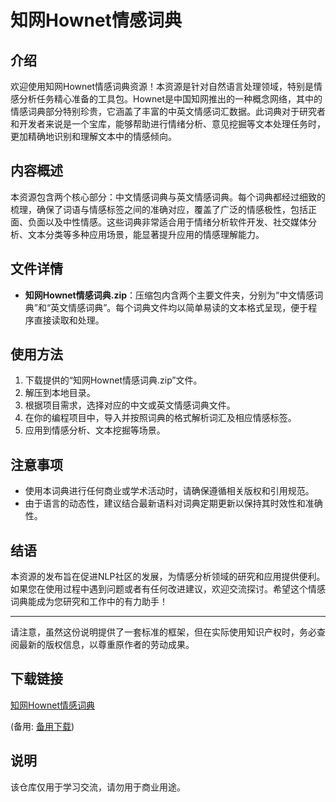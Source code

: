 # 知网Hownet情感词典

## 介绍

欢迎使用知网Hownet情感词典资源！本资源是针对自然语言处理领域，特别是情感分析任务精心准备的工具包。Hownet是中国知网推出的一种概念网络，其中的情感词典部分特别珍贵，它涵盖了丰富的中英文情感词汇数据。此词典对于研究者和开发者来说是一个宝库，能够帮助进行情绪分析、意见挖掘等文本处理任务时，更加精确地识别和理解文本中的情感倾向。

## 内容概述

本资源包含两个核心部分：中文情感词典与英文情感词典。每个词典都经过细致的梳理，确保了词语与情感标签之间的准确对应，覆盖了广泛的情感极性，包括正面、负面以及中性情感。这些词典非常适合用于情绪分析软件开发、社交媒体分析、文本分类等多种应用场景，能显著提升应用的情感理解能力。

## 文件详情

- **知网Hownet情感词典.zip**：压缩包内含两个主要文件夹，分别为“中文情感词典”和“英文情感词典”。每个词典文件均以简单易读的文本格式呈现，便于程序直接读取和处理。

## 使用方法

1. 下载提供的“知网Hownet情感词典.zip”文件。
2. 解压到本地目录。
3. 根据项目需求，选择对应的中文或英文情感词典文件。
4. 在你的编程项目中，导入并按照词典的格式解析词汇及相应情感标签。
5. 应用到情感分析、文本挖掘等场景。

## 注意事项

- 使用本词典进行任何商业或学术活动时，请确保遵循相关版权和引用规范。
- 由于语言的动态性，建议结合最新语料对词典定期更新以保持其时效性和准确性。

## 结语

本资源的发布旨在促进NLP社区的发展，为情感分析领域的研究和应用提供便利。如果您在使用过程中遇到问题或者有任何改进建议，欢迎交流探讨。希望这个情感词典能成为您研究和工作中的有力助手！

---

请注意，虽然这份说明提供了一套标准的框架，但在实际使用知识产权时，务必查阅最新的版权信息，以尊重原作者的劳动成果。

## 下载链接
[知网Hownet情感词典](https://pan.quark.cn/s/cf79e85779f5) 

(备用: [备用下载](https://pan.baidu.com/s/1sC3kh6pEmfhXRKJG83-Wyw?pwd=1234))

## 说明

该仓库仅用于学习交流，请勿用于商业用途。
